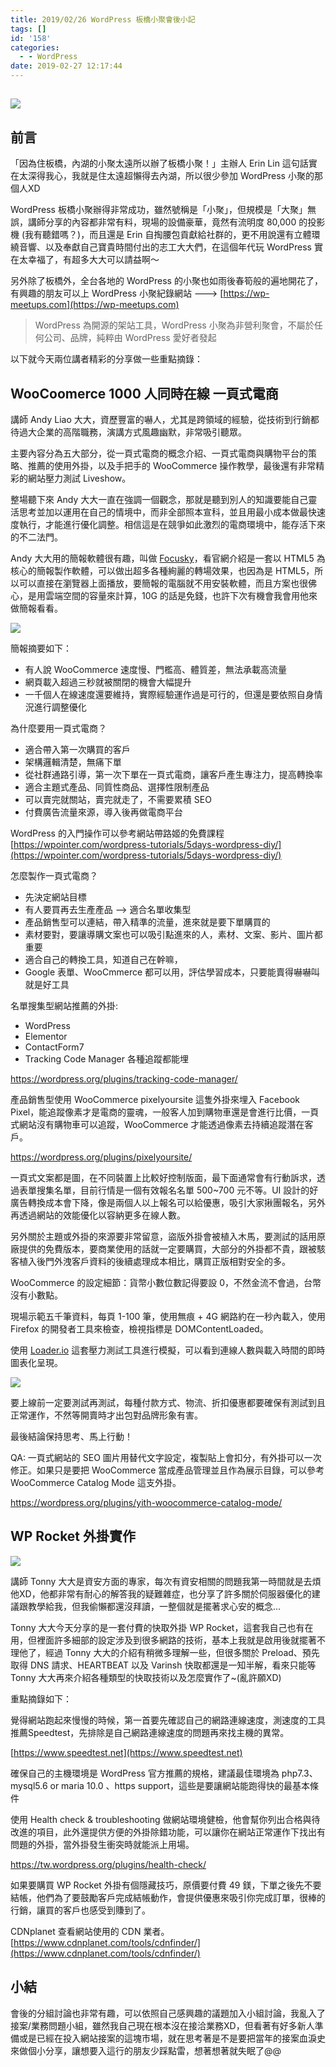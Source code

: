 ```yaml
---
title: 2019/02/26 WordPress 板橋小聚會後小記
tags: []
id: '158'
categories:
  - - WordPress
date: 2019-02-27 12:17:44
---
```


## 

![](https://oberonlai.blog/wp-content/uploads/2019/02/img_7985.jpg)

## 前言

「因為住板橋，內湖的小聚太遠所以辦了板橋小聚！」主辦人 Erin Lin 這句話實在太深得我心，我就是住太遠超懶得去內湖，所以很少參加 WordPress 小聚的那個人XD

WordPress 板橋小聚辦得非常成功，雖然號稱是「小聚」，但規模是「大聚」無誤，講師分享的內容都非常有料，現場的設備豪華，竟然有流明度 80,000 的投影機 (我有聽錯嗎？)，而且還是 Erin 自掏腰包貢獻給社群的，更不用說還有立體環繞音響、以及奉獻自己寶貴時間付出的志工大大們，在這個年代玩 WordPress 實在太幸福了，有超多大大可以請益啊～

另外除了板橋外，全台各地的 WordPress 的小聚也如雨後春筍般的遍地開花了，有興趣的朋友可以上 WordPress 小聚紀錄網站 ---> [https://wp-meetups.com](https://wp-meetups.com)

> WordPress 為開源的架站工具，WordPress 小聚為非營利聚會，不屬於任何公司、品牌，純粹由 WordPress 愛好者發起

以下就今天兩位講者精彩的分享做一些重點摘錄：

  

## WooCoomerce 1000 人同時在線 一頁式電商

講師 Andy Liao 大大，資歷豐富的嚇人，尤其是跨領域的經驗，從技術到行銷都待過大企業的高階職務，演講方式風趣幽默，非常吸引聽眾。

主要內容分為五大部分，從一頁式電商的概念介紹、一頁式電商與購物平台的策略、推薦的使用外掛，以及手把手的 WooCommerce 操作教學，最後還有非常精彩的網站壓力測試 Liveshow。

整場聽下來 Andy 大大一直在強調一個觀念，那就是聽到別人的知識要能自己靈活思考並加以運用在自己的情境中，而非全部照本宣科，並且用最小成本做最快速度執行，才能進行優化調整。相信這是在競爭如此激烈的電商環境中，能存活下來的不二法門。

Andy 大大用的簡報軟體很有趣，叫做 [Focusky](http://focusky.com)，看官網介紹是一套以 HTML5 為核心的簡報製作軟體，可以做出超多各種絢麗的轉場效果，也因為是 HTML5，所以可以直接在瀏覽器上面播放，要簡報的電腦就不用安裝軟體，而且方案也很佛心，是用雲端空間的容量來計算，10G 的話是免錢，也許下次有機會我會用他來做簡報看看。  

![](https://i1.wp.com/oberonlai.blog/wp-content/uploads/2019/02/use2.png?fit=1024%2C530&ssl=1)

簡報摘要如下：

*   有人說 WooCommerce 速度慢、門檻高、體質差，無法承載高流量
*   網頁載入超過三秒就被關閉的機會大幅提升
*   一千個人在線速度還要維持，實際經驗運作過是可行的，但還是要依照自身情況進行調整優化

為什麼要用一頁式電商？

*   適合帶入第一次購買的客戶
*   架構邏輯清楚，無痛下單
*   從社群通路引導，第一次下單在一頁式電商，讓客戶產生專注力，提高轉換率
*   適合主題式產品、同質性商品、選擇性限制產品
*   可以賣完就關站，賣完就走了，不需要累積 SEO
*   付費廣告流量來源，導入後再做電商平台

WordPress 的入門操作可以參考網站帶路姬的免費課程  
[https://wpointer.com/wordpress-tutorials/5days-wordpress-diy/](https://wpointer.com/wordpress-tutorials/5days-wordpress-diy/)

怎麼製作一頁式電商？

*   先決定網站目標
*   有人要買再去生產產品 --> 適合名單收集型
*   產品銷售型可以連結，帶入精準的流量，進來就是要下單購買的
*   素材要對，要讓導購文案也可以吸引點進來的人，素材、文案、影片、圖片都重要
*   適合自己的轉換工具，知道自己在幹嘛，
*   Google 表單、WooCmmerce 都可以用，評估學習成本，只要能賣得嚇嚇叫就是好工具

名單搜集型網站推薦的外掛:

*   WordPress
*   Elementor
*   ContactForm7
*   Tracking Code Manager 各種追蹤都能埋

https://wordpress.org/plugins/tracking-code-manager/

產品銷售型使用 WooCommerce pixelyoursite 這隻外掛來埋入 Facebook Pixel，能追蹤像素才是電商的靈魂，一般客人加到購物車還是會進行比價，一頁式網站沒有購物車可以追蹤，WooCommerce 才能透過像素去持續追蹤潛在客戶。

https://wordpress.org/plugins/pixelyoursite/

一頁式文案都是圖，在不同裝置上比較好控制版面，最下面通常會有行動訴求，透過表單搜集名單，目前行情是一個有效報名名單 500~700 元不等。UI 設計的好廣告轉換成本會下降，像是兩個人以上報名可以給優惠，吸引大家揪團報名，另外再透過網站的效能優化以容納更多在線人數。

另外關於主題或外掛的來源要非常留意，盜版外掛會被植入木馬，要測試的話用原廠提供的免費版本，要商業使用的話就一定要購買，大部分的外掛都不貴，跟被駭客植入後門外洩客戶資料的後續處理成本相比，購買正版相對安全的多。

WooCommerce 的設定細節：貨幣小數位數記得要設 0，不然金流不會過，台幣沒有小數點。

現場示範五千筆資料，每頁 1-100 筆，使用無痕 + 4G 網路約在一秒內載入，使用 Firefox 的開發者工具來檢查，檢視指標是 DOMContentLoaded。

使用 [Loader.io](https://loader.io) 這套壓力測試工具進行模擬，可以看到連線人數與載入時間的即時圖表化呈現。

![](https://i0.wp.com/oberonlai.blog/wp-content/uploads/2019/02/image.png?fit=1024%2C591&ssl=1)

要上線前一定要測試再測試，每種付款方式、物流、折扣優惠都要確保有測試到且正常運作，不然等開賣時才出包對品牌形象有害。

最後結論保持思考、馬上行動！

QA: 一頁式網站的 SEO 圖片用替代文字設定，複製貼上會扣分，有外掛可以一次修正。如果只是要把 WooCommerce 當成產品管理並且作為展示目錄，可以參考 WooCommerce Catalog Mode 這支外掛。

https://wordpress.org/plugins/yith-woocommerce-catalog-mode/

## WP Rocket 外掛實作

![](https://oberonlai.blog/wp-content/uploads/2019/02/img_7986.jpg)

講師 Tonny 大大是資安方面的專家，每次有資安相關的問題我第一時間就是去煩他XD，他都非常有耐心的解答我的疑難雜症，也分享了許多關於伺服器優化的建議跟教學給我，但我偷懶都還沒拜讀，一整個就是擺著求心安的概念...

Tonny 大大今天分享的是一套付費的快取外掛 WP Rocket，這套我自己也有在用，但裡面許多細部的設定涉及到很多網路的技術，基本上我就是啟用後就擺著不理他了，經過 Tonny 大大的介紹有稍微多理解一些，但很多關於 Preload、預先取得 DNS 請求、HEARTBEAT 以及 Varinsh 快取都還是一知半解，看來只能等 Tonny 大大再來介紹各種類型的快取技術以及怎麼實作了~(亂許願XD)

重點摘錄如下：

覺得網站跑起來慢慢的時候，第一首要先確認自己的網路連線速度，測速度的工具推薦Speedtest，先排除是自己網路連線速度的問題再來找主機的異常。

[https://www.speedtest.net](https://www.speedtest.net)

確保自己的主機環境是 WordPress 官方推薦的規格，建議最佳環境為 php7.3、mysql5.6 or maria 10.0 、https support，這些是要讓網站能跑得快的最基本條件

使用 Health check & troubleshooting 做網站環境健檢，他會幫你列出合格與待改進的項目，此外還提供方便的外掛除錯功能，可以讓你在網站正常運作下找出有問題的外掛，當外掛發生衝突時就能派上用場。

https://tw.wordpress.org/plugins/health-check/

如果要購買 WP Rocket 外掛有個隱藏技巧，原價要付費 49 鎂，下單之後先不要結帳，他們為了要鼓勵客戶完成結帳動作，會提供優惠來吸引你完成訂單，很棒的行銷，讓買的客戶也感受到賺到了。

CDNplanet 查看網站使用的 CDN 業者。  
[https://www.cdnplanet.com/tools/cdnfinder/](https://www.cdnplanet.com/tools/cdnfinder/)

## 小結

會後的分組討論也非常有趣，可以依照自己感興趣的議題加入小組討論，我亂入了接案/業務問題小組，雖然我自己現在根本沒在接洽業務XD，但看著有好多新人準備或是已經在投入網站接案的這塊市場，就在思考著是不是要把當年的接案血淚史來做個小分享，讓想要入這行的朋友少踩點雷，想著想著就失眠了@@